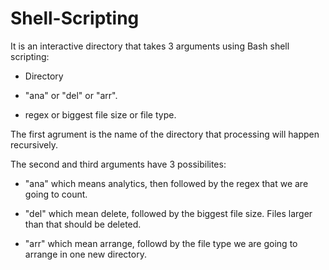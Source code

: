 # Shell-Scripting
It is an interactive directory that takes 3 arguments using Bash shell scripting: 

- Directory

 - "ana" or "del" or "arr".

- regex or biggest file size or file type.

 

The first agrument is the name of the directory that processing will happen recursively. 

The second and third arguments have 3 possibilites:

- "ana" which means analytics, then followed by the regex that we are going to count.

- "del" which mean delete, followed by the biggest file size. Files larger than that should be deleted.

- "arr" which mean arrange, followd by the file type we are going to arrange in one new directory.
